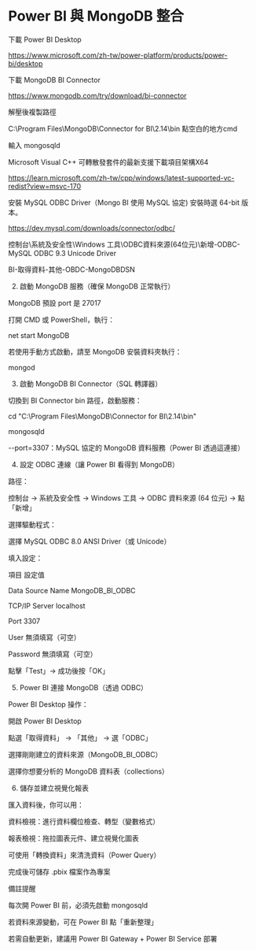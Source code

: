 # Power BI 與 MongoDB 整合

下載 Power BI Desktop

https://www.microsoft.com/zh-tw/power-platform/products/power-bi/desktop

下載 MongoDB BI Connector

https://www.mongodb.com/try/download/bi-connector

解壓後複製路徑

C:\Program Files\MongoDB\Connector for BI\2.14\bin 點空白的地方cmd

輸入 mongosqld 

<port-3307>

Microsoft Visual C++ 可轉散發套件的最新支援下載項目架構X64

https://learn.microsoft.com/zh-tw/cpp/windows/latest-supported-vc-redist?view=msvc-170

安裝 MySQL ODBC Driver（Mongo BI 使用 MySQL 協定) 安裝時選 64-bit 版本。

<port-3306>

https://dev.mysql.com/downloads/connector/odbc/

控制台\系統及安全性\Windows 工具\ODBC資料來源(64位元)\新增-ODBC-MySQL ODBC 9.3 Unicode Driver

BI-取得資料-其他-OBDC-MongoDBDSN

2. 啟動 MongoDB 服務（確保 MongoDB 正常執行）

MongoDB 預設 port 是 27017

打開 CMD 或 PowerShell，執行：

net start MongoDB

若使用手動方式啟動，請至 MongoDB 安裝資料夾執行：

mongod

3. 啟動 MongoDB BI Connector（SQL 轉譯器）
   
切換到 BI Connector bin 路徑，啟動服務：

cd "C:\Program Files\MongoDB\Connector for BI\2.14\bin"

mongosqld

--port=3307：MySQL 協定的 MongoDB 資料服務（Power BI 透過這連接）

4. 設定 ODBC 連線（讓 Power BI 看得到 MongoDB）
    
路徑：

控制台 → 系統及安全性 → Windows 工具 → ODBC 資料來源 (64 位元) → 點「新增」

選擇驅動程式：

選擇 MySQL ODBC 8.0 ANSI Driver（或 Unicode）

填入設定：

項目	設定值

Data Source Name	MongoDB_BI_ODBC

TCP/IP Server	localhost

Port	3307

User	無須填寫（可空）

Password	無須填寫（可空）

點擊「Test」→ 成功後按「OK」

5. Power BI 連接 MongoDB（透過 ODBC）

Power BI Desktop 操作：

開啟 Power BI Desktop

點選「取得資料」 → 「其他」 → 選「ODBC」

選擇剛剛建立的資料來源（MongoDB_BI_ODBC）

選擇你想要分析的 MongoDB 資料表（collections）

6. 儲存並建立視覺化報表

匯入資料後，你可以用：

資料檢視：進行資料欄位檢查、轉型（變數格式）

報表檢視：拖拉圖表元件、建立視覺化圖表

可使用「轉換資料」來清洗資料（Power Query）

完成後可儲存 .pbix 檔案作為專案

備註提醒

每次開 Power BI 前，必須先啟動 mongosqld

若資料來源變動，可在 Power BI 點「重新整理」

若需自動更新，建議用 Power BI Gateway + Power BI Service 部署
